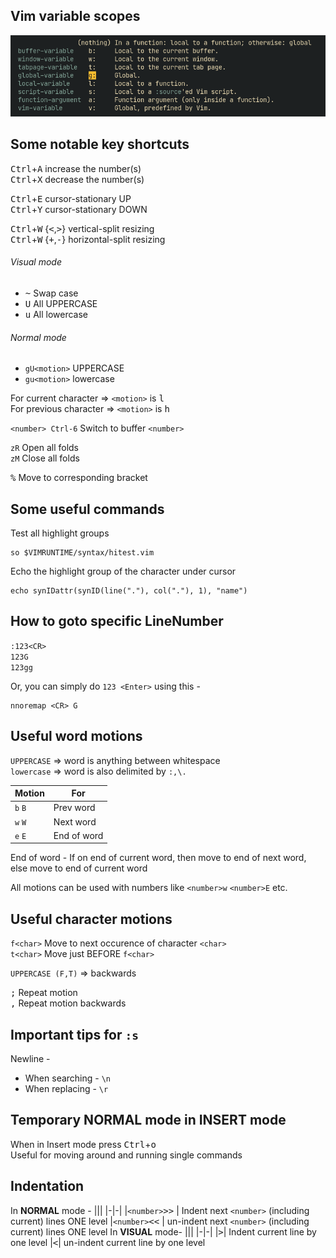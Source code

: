 Vim variable scopes
-------------------
![](vim_variable_suffix.png)

Some notable key shortcuts
--------------------------
<kbd>Ctrl</kbd>+<kbd>A</kbd>					increase the number(s)  
<kbd>Ctrl</kbd>+<kbd>X</kbd>					decrease the number(s)  

<kbd>Ctrl</kbd>+<kbd>E</kbd>					cursor-stationary UP  
<kbd>Ctrl</kbd>+<kbd>Y</kbd>					cursor-stationary DOWN

<kbd>Ctrl</kbd>+<kbd>W</kbd> <number> {<kbd><</kbd>,<kbd>></kbd>}		vertical-split resizing  
<kbd>Ctrl</kbd>+<kbd>W</kbd> <number> {<kbd>+</kbd>,<kbd>-</kbd>}		horizontal-split resizing

###### Visual mode
- <kbd>~</kbd> Swap case  
- <kbd>U</kbd> All UPPERCASE  
- <kbd>u</kbd> All lowercase

###### Normal mode
- `gU<motion>` UPPERCASE
- `gu<motion>` lowercase

For current character  => `<motion>` is <kbd>l</kbd>  
For previous character => `<motion>` is <kbd>h</kbd>


`<number> Ctrl-6`			Switch to buffer `<number>`

`zR`						Open all folds  
`zM`						Close all folds

<kbd>%</kbd>							Move to corresponding bracket


Some useful commands
-------------------
Test all highlight groups
```vim
so $VIMRUNTIME/syntax/hitest.vim
```

Echo the highlight group of the character under cursor
```vim
echo synIDattr(synID(line("."), col("."), 1), "name")
```

How to goto specific LineNumber
-------------------------------
 `:123<CR>`  
 `123G`  
 `123gg`

 Or, you can simply do `123 <Enter>` using this -
```vim
nnoremap <CR> G
```


Useful word motions
--------------
 `UPPERCASE` => word is anything between whitespace  
 `lowercase` => word is also delimited by `:,\.`

| Motion | For  |
|--------|---------|
| `b` `B`	|	Prev word  |
| `w` `W` |	Next word|
| `e` `E`	|	End of word|

End of word - If on end of current word, then move to end of next word, else move to end of current word

 All motions can be used with numbers like `<number>w` `<number>E` etc.


Useful character motions
------------------------
 `f<char>`		Move to next occurence of character `<char>`  
 `t<char>`		Move just BEFORE `f<char>`

 `UPPERCASE (F,T)` => backwards

 <kbd>;</kbd>	Repeat motion  
 <kbd>,</kbd>	Repeat motion backwards


Important tips for `:s`
------------------
 Newline -
  *	When searching - `\n`
  *	When replacing - `\r`


Temporary NORMAL mode in INSERT mode
----------------------------
 When in Insert mode
 press <kbd>Ctrl</kbd>+<kbd>o</kbd>  
 Useful for moving around and running single commands

Indentation
-----------
In __NORMAL__ mode -
|||
|-|-|
|`<number>`<kbd>></kbd><kbd>></kbd> | Indent next `<number>` (including current) lines ONE level
|`<number>`<kbd><</kbd><kbd><</kbd> | un-indent next `<number>` (including current) lines ONE level
In __VISUAL__ mode-
|||
|-|-|
|<kbd>></kbd>| Indent current line by one level
|<kbd><</kbd>| un-indent current line by one level
